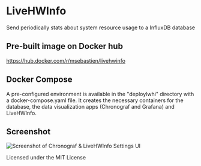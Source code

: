 # LiveHWInfo
Send periodically stats about system resource usage to a InfluxDB database

## Pre-built image on Docker hub
https://hub.docker.com/r/msebastien/livehwinfo

## Docker Compose
A pre-configured environment is available in the "deploylwhi" directory with a docker-compose.yaml file.
It creates the necessary containers for the database, the data visualization apps (Chronograf and Grafana) and LiveHWInfo.

## Screenshot
![Screenshot of Chronograf & LiveHWInfo Settings UI](https://i.imgur.com/7rbpgKo.png)

Licensed under the MIT License
